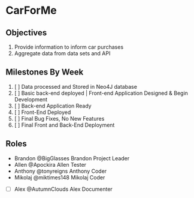 # CarForMe

## Objectives
1. Provide information to inform car purchases
2. Aggregate data from data sets and API

## Milestones By Week
1. [ ] Data processed and Stored in Neo4J database
2. [ ] Basic back-end deployed | Front-end Application Designed & Begin Development
3. [ ] Back-end Application Ready
4. [ ] Front-End Deployed
5. [ ] Final Bug Fixes, No New Features
6. [ ] Final Front and Back-End Deployment

## Roles
- Brandon @BigGlasses Brandon Project Leader
- Allen @Apockira Allen Tester
- Anthony @tonyreigns Anthony Coder
- Mikolaj @miktimes148 Mikolaj Coder
- [ ] Alex @AutumnClouds Alex Documenter
